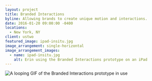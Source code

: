 ```yaml
---
layout: project
title: Branded Interactions
byline: Allowing brands to create unique motion and interactions.
date: 2016-01-20 09:00:00 -0400
locations:
  - New York, NY
client: ustwo
featured_image: ipad-insitu.jpg
image_arrangement: single-horizontal
image_arrangement_images:
  - name: ipad-insitu.jpg
    alt: Erin using the Branded Interactions prototype on an iPad
---
```


<img data-src="{{ site.url }}/assets/projects/branded-interactions/branded-interactions-demo.gif" alt="A looping GIF of the Branded Interactions prototype in use">
